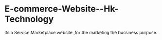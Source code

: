 # E-commerce-Website--Hk-Technology
Its a Service Marketplace website ,for the marketing the bussiness purpose.
